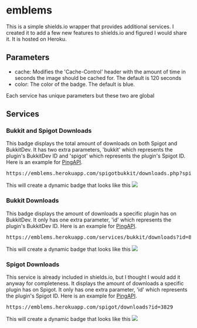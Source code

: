 # emblems

This is a simple shields.io wrapper that provides additional services. I created it to add a few new features to shields.io and figured I would share it. It is hosted on Heroku.

## Parameters
- cache: Modifies the 'Cache-Control' header with the amount of time in seconds the image should be cached for. The default is 120 seconds
- color: The color of the badge. The default is blue.

Each service has unique parameters but these two are global

## Services
### Bukkit and Spigot Downloads
This badge displays the total amount of downloads on both Spigot and BukkitDev. It has two extra parameters, 'bukkit' which represents the plugin's BukkitDev ID and 'spigot' which represents the plugin's Spigot ID. Here is an example for [PingAPI](https://www.spigotmc.org/resources/pingapi.3829/).

<pre>
https://emblems.herokuapp.com/spigotbukkit/downloads.php?spigot=3829&bukkit=89296&color=red
</pre>

This will create a dynamic badge that looks like this <img src="https://emblems.herokuapp.com/spigotbukkit/downloads.php?spigot=3829&bukkit=89296&color=red">

### Bukkit Downloads
This badge displays the amount of downloads a specific plugin has on BukkitDev. It only has one extra parameter, 'id' which represents the plugin's BukkitDev ID. Here is an example for [PingAPI](https://dev.bukkit.org/projects/pingapi).

<pre>
https://emblems.herokuapp.com/services/bukkit/downloads?id=89296&color=green
</pre>

This will create a dynamic badge that looks like this <img src="https://emblems.herokuapp.com/services/bukkit/downloads?id=89296&color=green">

### Spigot Downloads
This service is already included in shields.io, but I thought I would add it anyway for completeness. It displays the amount of downloads a specific plugin has on Spigot. It only has one extra parameter, 'id' which represents the plugin's Spigot ID. Here is an example for [PingAPI](https://www.spigotmc.org/resources/pingapi.3829/).

<pre>
https://emblems.herokuapp.com/spigot/downloads?id=3829
</pre>

This will create a dynamic badge that looks like this <img src="https://emblems.herokuapp.com/spigot/downloads?id=3829">

